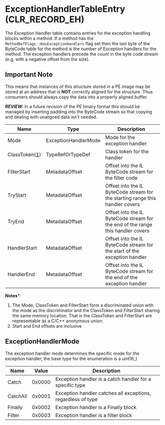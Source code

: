 # ExceptionHandlerTableEntry (CLR_RECORD_EH)

The Exception Handler table contains entries for the exception handling blocks within a method. If a method has the `MethodDefFlags::HasExceptionHandlers` flag
set then the last byte of the ByteCode table for the method is the number of Exception handlers for the method. The exception handlers precede the count in the byte code stream (e.g. with a negative offset from the size).

## Important Note

This means that instances of this structure stored in a PE image may be stored at an address that is **NOT** correctly aligned for the structure. Thus consumers should always copy the data into a properly aligned buffer.

**_REVIEW:_**
In a future revision of the PE binary format this should be managed by inserting padding into the ByteCode stream so that copying and dealing with unaligned data isn't needed.

| Name          | Type                 | Description  
|---------------|----------------------|------------  
| Mode          | ExceptionHandlerMode | Mode for the exception handler
| ClassToken([1](#Notes)) | TypeRefOrTypeDef | Class token for the handler
| FilterStart   | MetadataOffset       | Offset into the IL ByteCode stream for the filter code
| TryStart      | MetadataOffset       | Offset into the IL ByteCode stream for the starting range this handler covers
| TryEnd        | MetadataOffset       | Offset into the IL ByteCode stream for the end of the range this handler covers
| HandlerStart  | MetadataOffset       | Offset into the IL ByteCode stream for the start of the exception handler
| HandlerEnd    | MetadataOffset       | Offset into the IL ByteCode stream for the end of the exception handler

**Notes***:

1. The Mode, ClassToken and FilterStart form a discriminated union with the mode as the discriminator and the ClassToken and FilterStart sharing the same memory location. That is the ClassToken and FilterStart are representable as a C/C++ anonymous union.
2. Start and End offsets are inclusive

## ExceptionHandlerMode

The exception handler mode determines the specific mode for the exception handler, the base type for the enumeration is a uint16_t

| Name     | Value  | Description
|----------|--------|------------
| Catch    | 0x0000 | Exception handler is a catch handler for a specific type
| CatchAll | 0x0001 | Exception handler catches all exceptions, regardless of type
| Finally  | 0x0002 | Exception handler is a Finally block
| Filter   | 0x0003 | Exception handler is a filter block
